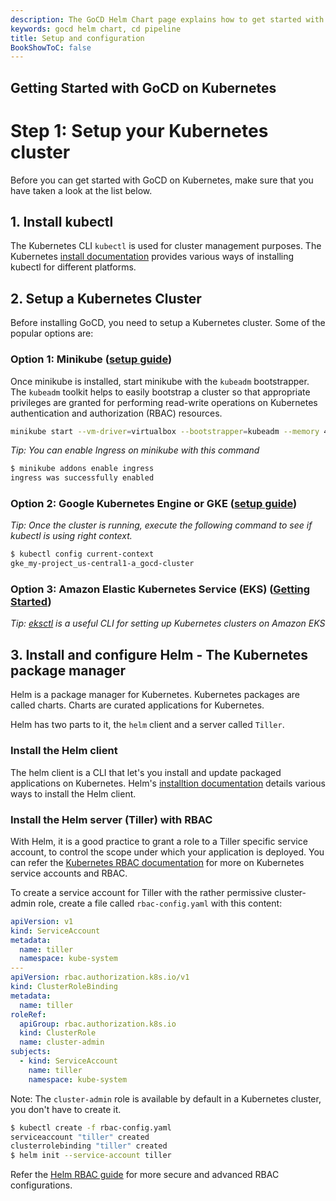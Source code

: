 ```yaml
---
description: The GoCD Helm Chart page explains how to get started with GoCD for kubernetes using Helm.
keywords: gocd helm chart, cd pipeline
title: Setup and configuration
BookShowToC: false
---
```

## Getting Started with GoCD on Kubernetes

# Step 1: Setup your Kubernetes cluster

Before you can get started with GoCD on Kubernetes, make sure that you have taken a look at the list below.

## 1. Install kubectl

The Kubernetes CLI `kubectl` is used for cluster management purposes. The Kubernetes [install documentation](https://kubernetes.io/docs/tasks/tools/install-kubectl/) provides various ways of installing kubectl for different platforms.

## 2. Setup a Kubernetes Cluster

Before installing GoCD, you need to setup a Kubernetes cluster. Some of the popular options are:

### Option 1: Minikube ([setup guide](https://kubernetes.io/docs/getting-started-guides/minikube/))

  Once minikube is installed, start minikube with the `kubeadm` bootstrapper. The `kubeadm` toolkit helps to easily bootstrap a cluster so that appropriate privileges are granted for performing read-write operations on Kubernetes authentication and authorization (RBAC) resources.

  ```bash
  minikube start --vm-driver=virtualbox --bootstrapper=kubeadm --memory 4096
  ```

  *Tip: You can enable Ingress on minikube with this command*

  ```bash
  $ minikube addons enable ingress
  ingress was successfully enabled
  ```

### Option 2: Google Kubernetes Engine or GKE ([setup guide](https://cloud.google.com/kubernetes-engine/docs/how-to/creating-a-container-cluster))

  *Tip: Once the cluster is running, execute the following command to see if kubectl is using right context.*

  ```bash
  $ kubectl config current-context
  gke_my-project_us-central1-a_gocd-cluster
  ```

### Option 3: Amazon Elastic Kubernetes Service (EKS) ([Getting Started](https://docs.aws.amazon.com/eks/latest/userguide/getting-started.html))

*Tip: [eksctl](https://github.com/weaveworks/eksctl) is a useful CLI for setting up Kubernetes clusters on Amazon EKS*

## 3. Install and configure Helm - The Kubernetes package manager

Helm is a package manager for Kubernetes. Kubernetes packages are called charts. Charts are curated applications for Kubernetes.

Helm has two parts to it, the `helm` client and a server called `Tiller`.

### Install the Helm client

The helm client is a CLI that let's you install and update packaged applications on Kubernetes. Helm's [installtion documentation](https://github.com/helm/helm#user-content-install) details various ways to install the Helm client.

### Install the Helm server (Tiller) with RBAC

With Helm, it is a good practice to grant a role to a Tiller specific service account, to control the scope under which your application is deployed. You can refer the
[Kubernetes RBAC documentation](https://github.com/helm/helm/blob/master/docs/rbac.md) for more on Kubernetes service accounts and RBAC.

To create a service account for Tiller with the rather permissive cluster-admin role, create a file called `rbac-config.yaml` with this content:

```yaml
apiVersion: v1
kind: ServiceAccount
metadata:
  name: tiller
  namespace: kube-system
---
apiVersion: rbac.authorization.k8s.io/v1
kind: ClusterRoleBinding
metadata:
  name: tiller
roleRef:
  apiGroup: rbac.authorization.k8s.io
  kind: ClusterRole
  name: cluster-admin
subjects:
  - kind: ServiceAccount
    name: tiller
    namespace: kube-system
```

Note: The `cluster-admin` role is available by default in a Kubernetes cluster, you don't have to create it.

```bash
$ kubectl create -f rbac-config.yaml
serviceaccount "tiller" created
clusterrolebinding "tiller" created
$ helm init --service-account tiller
```

Refer the [Helm RBAC guide](https://github.com/helm/helm/blob/master/docs/rbac.md) for more secure and advanced RBAC configurations.
